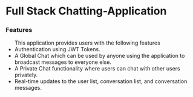 # Full Stack Chatting-Application
<h3>Features</h3>
<ul>This application provides users with the following features

<li>Authentication using JWT Tokens.</li>
<li>A Global Chat which can be used by anyone using the application to broadcast messages to everyone else.</li>
<li>A Private Chat functionality where users can chat with other users privately.</li>
<li>Real-time updates to the user list, conversation list, and conversation messages. </li>
</ul>
